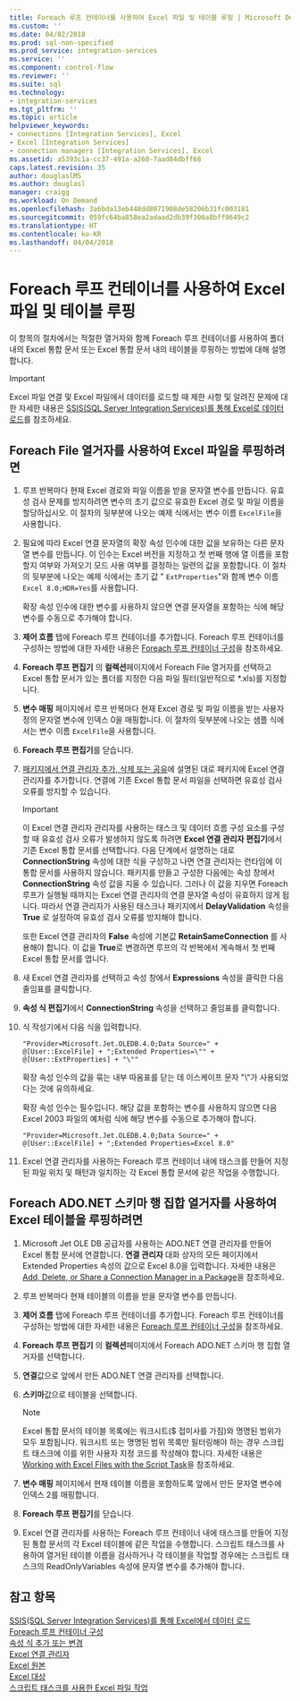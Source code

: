 ```yaml
---
title: Foreach 루프 컨테이너를 사용하여 Excel 파일 및 테이블 루핑 | Microsoft Docs
ms.custom: ''
ms.date: 04/02/2018
ms.prod: sql-non-specified
ms.prod_service: integration-services
ms.service: ''
ms.component: control-flow
ms.reviewer: ''
ms.suite: sql
ms.technology:
- integration-services
ms.tgt_pltfrm: ''
ms.topic: article
helpviewer_keywords:
- connections [Integration Services], Excel
- Excel [Integration Services]
- connection managers [Integration Services], Excel
ms.assetid: a5393c1a-cc37-491a-a260-7aad84dbff68
caps.latest.revision: 35
author: douglaslMS
ms.author: douglasl
manager: craigg
ms.workload: On Demand
ms.openlocfilehash: 3a6bda13eb448dd8071908de58206b31fc003181
ms.sourcegitcommit: 059fc64ba858ea2adaad2db39f306a8bff9649c2
ms.translationtype: HT
ms.contentlocale: ko-KR
ms.lasthandoff: 04/04/2018
---
```

# <a name="loop-through-excel-files-and-tables-by-using-a-foreach-loop-container"></a>Foreach 루프 컨테이너를 사용하여 Excel 파일 및 테이블 루핑
  이 항목의 절차에서는 적절한 열거자와 함께 Foreach 루프 컨테이너를 사용하여 폴더 내의 Excel 통합 문서 또는 Excel 통합 문서 내의 테이블을 루핑하는 방법에 대해 설명합니다.  

> [!IMPORTANT]
> Excel 파일 연결 및 Excel 파일에서 데이터를 로드할 때 제한 사항 및 알려진 문제에 대한 자세한 내용은 [SSIS(SQL Server Integration Services)를 통해 Excel로 데이터 로드](../load-data-to-from-excel-with-ssis.md)를 참조하세요.
 
## <a name="to-loop-through-excel-files-by-using-the-foreach-file-enumerator"></a>Foreach File 열거자를 사용하여 Excel 파일을 루핑하려면  
  
1.  루프 반복마다 현재 Excel 경로와 파일 이름을 받을 문자열 변수를 만듭니다. 유효성 검사 문제를 방지하려면 변수의 초기 값으로 유효한 Excel 경로 및 파일 이름을 할당하십시오. 이 절차의 뒷부분에 나오는 예제 식에서는 변수 이름 `ExcelFile`을 사용합니다.  
  
2.  필요에 따라 Excel 연결 문자열의 확장 속성 인수에 대한 값을 보유하는 다른 문자열 변수를 만듭니다. 이 인수는 Excel 버전을 지정하고 첫 번째 행에 열 이름을 포함할지 여부와 가져오기 모드 사용 여부를 결정하는 일련의 값을 포함합니다. 이 절차의 뒷부분에 나오는 예제 식에서는 초기 값 " `ExtProperties`"와 함께 변수 이름`Excel 8.0;HDR=Yes`를 사용합니다.  
  
     확장 속성 인수에 대한 변수를 사용하지 않으면 연결 문자열을 포함하는 식에 해당 변수를 수동으로 추가해야 합니다.  
  
3.  **제어 흐름** 탭에 Foreach 루프 컨테이너를 추가합니다. Foreach 루프 컨테이너를 구성하는 방법에 대한 자세한 내용은 [Foreach 루프 컨테이너 구성](http://msdn.microsoft.com/library/519c6f96-5e1f-47d2-b96a-d49946948c25)을 참조하세요.  
  
4.  **Foreach 루프 편집기** 의 **컬렉션**페이지에서 Foreach File 열거자를 선택하고 Excel 통합 문서가 있는 폴더를 지정한 다음 파일 필터(일반적으로 *.xls)를 지정합니다.  
  
5.  **변수 매핑** 페이지에서 루프 반복마다 현재 Excel 경로 및 파일 이름을 받는 사용자 정의 문자열 변수에 인덱스 0을 매핑합니다. 이 절차의 뒷부분에 나오는 샘플 식에서는 변수 이름 `ExcelFile`을 사용합니다.  
  
6.  **Foreach 루프 편집기**를 닫습니다.  
  
7.  [패키지에서 연결 관리자 추가, 삭제 또는 공유](http://msdn.microsoft.com/library/6f2ba4ea-10be-4c40-9e80-7efcf6ee9655)에 설명된 대로 패키지에 Excel 연결 관리자를 추가합니다. 연결에 기존 Excel 통합 문서 파일을 선택하면 유효성 검사 오류를 방지할 수 있습니다.  
  
    > [!IMPORTANT]  
    >  이 Excel 연결 관리자 관리자를 사용하는 태스크 및 데이터 흐름 구성 요소를 구성할 때 유효성 검사 오류가 발생하지 않도록 하려면 **Excel 연결 관리자 편집기**에서 기존 Excel 통합 문서를 선택합니다. 다음 단계에서 설명하는 대로 **ConnectionString** 속성에 대한 식을 구성하고 나면 연결 관리자는 런타임에 이 통합 문서를 사용하지 않습니다. 패키지를 만들고 구성한 다음에는 속성 창에서 **ConnectionString** 속성 값을 지울 수 있습니다. 그러나 이 값을 지우면 Foreach 루프가 실행될 때까지는 Excel 연결 관리자의 연결 문자열 속성이 유효하지 않게 됩니다. 따라서 연결 관리자가 사용된 태스크나 패키지에서 **DelayValidation** 속성을 **True** 로 설정하여 유효성 검사 오류를 방지해야 합니다.  
    >   
    >  또한 Excel 연결 관리자의 **False** 속성에 기본값 **RetainSameConnection** 를 사용해야 합니다. 이 값을 **True**로 변경하면 루프의 각 반복에서 계속해서 첫 번째 Excel 통합 문서를 엽니다.  
  
8.  새 Excel 연결 관리자를 선택하고 속성 창에서 **Expressions** 속성을 클릭한 다음 줄임표를 클릭합니다.  
  
9. **속성 식 편집기**에서 **ConnectionString** 속성을 선택하고 줄임표를 클릭합니다.  
  
10. 식 작성기에서 다음 식을 입력합니다.  
  
    ```  
    "Provider=Microsoft.Jet.OLEDB.4.0;Data Source=" +  @[User::ExcelFile] + ";Extended Properties=\"" + @[User::ExtProperties] + "\""  
    ```  
  
     확장 속성 인수의 값을 묶는 내부 따옴표를 닫는 데 이스케이프 문자 "\\"가 사용되었다는 것에 유의하세요.  
  
     확장 속성 인수는 필수입니다. 해당 값을 포함하는 변수를 사용하지 않으면 다음 Excel 2003 파일의 예처럼 식에 해당 변수를 수동으로 추가해야 합니다.  
  
    ```  
    "Provider=Microsoft.Jet.OLEDB.4.0;Data Source=" +  @[User::ExcelFile] + ";Extended Properties=Excel 8.0"  
    ```  
  
11. Excel 연결 관리자를 사용하는 Foreach 루프 컨테이너 내에 태스크를 만들어 지정된 파일 위치 및 패턴과 일치하는 각 Excel 통합 문서에 같은 작업을 수행합니다.  
  
## <a name="to-loop-through-excel-tables-by-using-the-foreach-adonet-schema-rowset-enumerator"></a>Foreach ADO.NET 스키마 행 집합 열거자를 사용하여 Excel 테이블을 루핑하려면  
  
1.  Microsoft Jet OLE DB 공급자를 사용하는 ADO.NET 연결 관리자를 만들어 Excel 통합 문서에 연결합니다. **연결 관리자** 대화 상자의 모든 페이지에서 Extended Properties 속성의 값으로 Excel 8.0을 입력합니다. 자세한 내용은 [Add, Delete, or Share a Connection Manager in a Package](http://msdn.microsoft.com/library/6f2ba4ea-10be-4c40-9e80-7efcf6ee9655)을 참조하세요.  
  
2.  루프 반복마다 현재 테이블의 이름을 받을 문자열 변수를 만듭니다.  
  
3.  **제어 흐름** 탭에 Foreach 루프 컨테이너를 추가합니다. Foreach 루프 컨테이너를 구성하는 방법에 대한 자세한 내용은 [Foreach 루프 컨테이너 구성](http://msdn.microsoft.com/library/519c6f96-5e1f-47d2-b96a-d49946948c25)을 참조하세요.  
  
4.  **Foreach 루프 편집기** 의 **컬렉션**페이지에서 Foreach ADO.NET 스키마 행 집합 열거자를 선택합니다.  
  
5.  **연결**값으로 앞에서 만든 ADO.NET 연결 관리자를 선택합니다.  
  
6.  **스키마**값으로 테이블을 선택합니다.  
  
    > [!NOTE]  
    >  Excel 통합 문서의 테이블 목록에는 워크시트($ 접미사를 가짐)와 명명된 범위가 모두 포함됩니다. 워크시트 또는 명명된 범위 목록만 필터링해야 하는 경우 스크립트 태스크에 이를 위한 사용자 지정 코드를 작성해야 합니다. 자세한 내용은 [Working with Excel Files with the Script Task](../../integration-services/extending-packages-scripting-task-examples/working-with-excel-files-with-the-script-task.md)을 참조하세요.  
  
7.  **변수 매핑** 페이지에서 현재 테이블 이름을 포함하도록 앞에서 만든 문자열 변수에 인덱스 2를 매핑합니다.  
  
8.  **Foreach 루프 편집기**를 닫습니다.  
  
9. Excel 연결 관리자를 사용하는 Foreach 루프 컨테이너 내에 태스크를 만들어 지정된 통합 문서의 각 Excel 테이블에 같은 작업을 수행합니다. 스크립트 태스크를 사용하여 열거된 테이블 이름을 검사하거나 각 테이블을 작업할 경우에는 스크립트 태스크의 ReadOnlyVariables 속성에 문자열 변수를 추가해야 합니다.  
  
## <a name="see-also"></a>참고 항목  
 [SSIS(SQL Server Integration Services)를 통해 Excel에서 데이터 로드](../load-data-to-from-excel-with-ssis.md)  
 [Foreach 루프 컨테이너 구성](http://msdn.microsoft.com/library/519c6f96-5e1f-47d2-b96a-d49946948c25)   
 [속성 식 추가 또는 변경](../../integration-services/expressions/add-or-change-a-property-expression.md)   
 [Excel 연결 관리자](../../integration-services/connection-manager/excel-connection-manager.md)   
 [Excel 원본](../../integration-services/data-flow/excel-source.md)   
 [Excel 대상](../../integration-services/data-flow/excel-destination.md)   
 [스크립트 태스크를 사용한 Excel 파일 작업](../../integration-services/extending-packages-scripting-task-examples/working-with-excel-files-with-the-script-task.md)  
  
  
